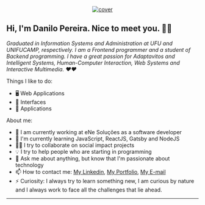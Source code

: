 <p align="center">
  <!-- <a href="https://dev-danilo.netlify.app/"> -->
  <a href="https://github.com/dev-danilo">
    <img src="https://i.ibb.co/F0jv80D/cover.png" alt="cover" title="Danilo Pereira" border="0">
  </a>
</p>

## Hi, I'm Danilo Pereira. Nice to meet you. 👋🏻

*Graduated in Information Systems and Administration at UFU and UNIFUCAMP, respectively. I am a Frontend programmer and a student of Backend programming. I have a great passion for Adaptavitos and Intelligent Systems, Human-Computer Interaction, Web Systems and Interactive Multimedia. ❤️❤️*

<!-- ![GitHub Stats](https://github-readme-stats.anuraghazra1.vercel.app/api?username=dev-danilo&show_icons=true&hide_border=true) -->

Things I like to do:

- 🖥 Web Applications
- 🎨 Interfaces
- 📱 Applications

About me:

- 🔭 I am currently working at eNe Soluções as a software developer
- 🌱 I'm currently learning JavaScript, ReactJS, Gatsby and NodeJS
- ✊🏻 I try to collaborate on social impact projects
- 💡 I try to help people who are starting in programming
- 💬 Ask me about anything, but know that I'm passionate about technology
- 📫 How to contact me: [My Linkedin](https://www.linkedin.com/in/danilopx), [My Portfolio](https://dev-danilo.netlify.app/), [My E-mail](mailto:devdanilopereira@gmail.com?subject=Olá,%20vim%20do%20teu%20site)
- ⚡ Curiosity: I always try to learn something new, I am curious by nature and I always work to face all the challenges that lie ahead.

---
